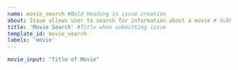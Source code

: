 ```yaml
---
name: movie_search #Bold Heading in issue creation
about: Issue allows user to search for information about a movie # Subheading in issue creation
title: 'Movie Search' #Title when submitting issue
template_id: movie_search
labels: 'movie'
---
```

<!-- 
## Description
Enter your movie title after the colon where it says <Title>. Please keep these characters < >. Thanks!
-->
```yaml
movie_input: "Title of Movie"
```